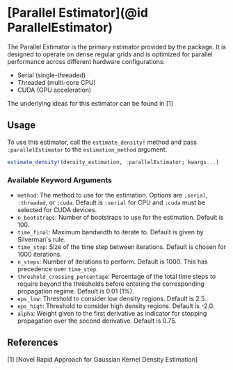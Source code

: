 # [Parallel Estimator](@id ParallelEstimator)

The Parallel Estimator is the primary estimator provided by the package. It is designed to operate on dense regular grids and is optimized for parallel performance across different hardware configurations:
- Serial (single-threaded)
- Threaded (multi-core CPU)
- CUDA (GPU acceleration)

The underlying ideas for this estimator can be found in [1]

## Usage

To use this estimator, call the `estimate_density!` method and pass `:parallelEstimator` to the `estimation_method` argument.

```julia
estimate_density!(density_estimation, :parallelEstimator; kwargs...)
```

### Available Keyword Arguments
- `method`: The method to use for the estimation. Options are `:serial`, `:threaded`, or `:cuda`. Default is `:serial` for CPU and `:cuda` must be selected for CUDA devices.
- `n_bootstraps`: Number of bootstraps to use for the estimation. Default is 100.
- `time_final`: Maximum bandwidth to iterate to. Default is given by Silverman's rule.
- `time_step`: Size of the time step between iterations. Default is chosen for 1000 iterations.
- `n_steps`: Number of iterations to perform. Default is 1000. This has precedence over `time_step`.
- `threshold_crossing_percentage`: Percentage of the total time steps to require beyond the thresholds before entering the corresponding propagation regime. Default is 0.01 (1%).
- `eps_low`: Threshold to consider low density regions. Default is 2.5.
- `eps_high`: Threshold to consider high density regions. Default is -2.0.
- `alpha`: Weight given to the first derivative as indicator for stopping propagation over the second derivative. Default is 0.75.

## References

[1] [Novel Rapid Approach for Gaussian Kernel Density Estimation]
